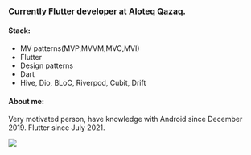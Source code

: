 ### Currently Flutter developer at Aloteq Qazaq.
<h4>Stack:</h4>
<ul>
<li>MV patterns(MVP,MVVM,MVC,MVI)</li>
<li>Flutter</li>
<li>Design patterns</li>
<li>Dart</li>
<li>Hive, Dio, BLoC, Riverpod, Cubit, Drift</li>
</ul>
<h4>About me:</h4>
<p>Very motivated person, have knowledge with Android since December 2019. Flutter since July 2021.</p>


<img src="https://wakatime.com/badge/user/43ed2565-61bc-4eb1-8927-94d063e72ae6.svg" />

